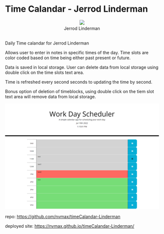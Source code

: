 # Time Calandar - Jerrod Linderman
<div id="header" align="center">
  <img src="https://media.giphy.com/media/M9gbBd9nbDrOTu1Mqx/giphy.gif" width="100"/>
</div>
<div align="center">
 Jerrod Linderman
</div>
<div align="center">
<img src="https://komarev.com/ghpvc/?username=nvmaxx&style=flat-square&color=blue" alt=""/>
</div>


Daily Time calandar for Jerrod Linderman

Allows user to enter in notes in specific times of the day.  Time slots are color coded based on time being either past present or future.

Data is saved in local storage. User can delete data from local storage using double click on the time slots text area.

Time is refreshed every second seconds to updating the time by second.

Bonus option of deletion of timeblocks, using double click on the tiem slot text area will remove data from local storage.




![](/assets/timecalandar.png)



repo: https://github.com/nvmax/timeCalandar-Linderman

deployed site: https://nvmax.github.io/timeCalandar-Linderman/

